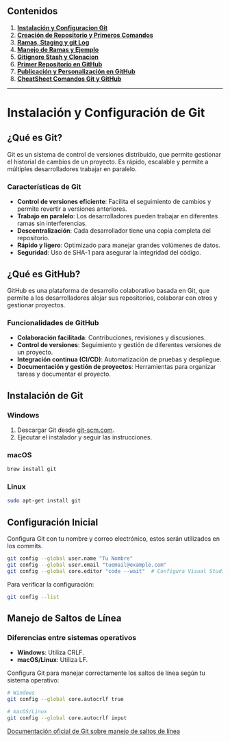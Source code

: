 ## Contenidos

1. [**Instalación y Configuracion Git**](1-Instalacion_y_Configuracion_Git.md)
2. [**Creación de Repositorio y Primeros Comandos**](2-Creacion_de_Repositorio_y_Primeros_Comandos.md)
3. [**Ramas, Staging y git Log**](3-Ramas_Staging_y_Git_Log.md)
4. [**Manejo de Ramas y Ejemplo**](4-Manejo_de_Ramas_y_Ejemplo.md)
5. [**Gitignore Stash y Clonacion**](5-Gitignore_Stash_y_Clonacion.md)
6. [**Primer Repositorio en GitHub**](6-Primer_Repositorio_en_GitHub.md)
7. [**Publicación y Personalización en GitHub**](7-Publicacion_y_Personalizacion_en_GitHub.md)
8. [**CheatSheet Comandos Git y GitHub**](CheatSheet_Comandos_Git_y_GitHub.md)

---

# Instalación y Configuración de Git

## ¿Qué es Git?

Git es un sistema de control de versiones distribuido, que permite gestionar el historial de cambios de un proyecto. Es rápido, escalable y permite a múltiples desarrolladores trabajar en paralelo.

### Características de Git
- **Control de versiones eficiente**: Facilita el seguimiento de cambios y permite revertir a versiones anteriores.
- **Trabajo en paralelo**: Los desarrolladores pueden trabajar en diferentes ramas sin interferencias.
- **Descentralización**: Cada desarrollador tiene una copia completa del repositorio.
- **Rápido y ligero**: Optimizado para manejar grandes volúmenes de datos.
- **Seguridad**: Uso de SHA-1 para asegurar la integridad del código.

## ¿Qué es GitHub?

GitHub es una plataforma de desarrollo colaborativo basada en Git, que permite a los desarrolladores alojar sus repositorios, colaborar con otros y gestionar proyectos.

### Funcionalidades de GitHub
- **Colaboración facilitada**: Contribuciones, revisiones y discusiones.
- **Control de versiones**: Seguimiento y gestión de diferentes versiones de un proyecto.
- **Integración continua (CI/CD)**: Automatización de pruebas y despliegue.
- **Documentación y gestión de proyectos**: Herramientas para organizar tareas y documentar el proyecto.

## Instalación de Git

### Windows
1. Descargar Git desde [git-scm.com](https://git-scm.com/).
2. Ejecutar el instalador y seguir las instrucciones.

### macOS
```bash
brew install git
```

### Linux
```bash
sudo apt-get install git
```

## Configuración Inicial

Configura Git con tu nombre y correo electrónico, estos serán utilizados en los commits.

```bash
git config --global user.name "Tu Nombre"
git config --global user.email "tuemail@example.com"
git config --global core.editor "code --wait"  # Configura Visual Studio Code como editor
```

Para verificar la configuración:

```bash
git config --list
```

## Manejo de Saltos de Línea

### Diferencias entre sistemas operativos
- **Windows**: Utiliza CRLF.
- **macOS/Linux**: Utiliza LF.

Configura Git para manejar correctamente los saltos de línea según tu sistema operativo:

```bash
# Windows
git config --global core.autocrlf true

# macOS/Linux
git config --global core.autocrlf input
```

[Documentación oficial de Git sobre manejo de saltos de línea](https://docs.github.com/es/get-started/getting-started-with-git/configuring-git-to-handle-line-endings?platform=mac)
